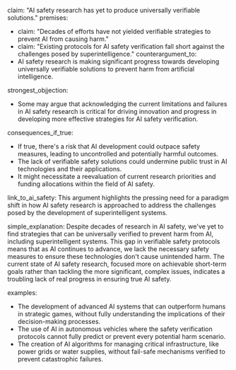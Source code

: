 claim: "AI safety research has yet to produce universally verifiable solutions."
premises:
  - claim: "Decades of efforts have not yielded verifiable strategies to prevent AI from causing harm."
  - claim: "Existing protocols for AI safety verification fall short against the challenges posed by superintelligence."
counterargument_to:
  - AI safety research is making significant progress towards developing universally verifiable solutions to prevent harm from artificial intelligence.

strongest_objjection:
  - Some may argue that acknowledging the current limitations and failures in AI safety research is critical for driving innovation and progress in developing more effective strategies for AI safety verification.

consequences_if_true:
  - If true, there's a risk that AI development could outpace safety measures, leading to uncontrolled and potentially harmful outcomes.
  - The lack of verifiable safety solutions could undermine public trust in AI technologies and their applications.
  - It might necessitate a reevaluation of current research priorities and funding allocations within the field of AI safety.

link_to_ai_safety: This argument highlights the pressing need for a paradigm shift in how AI safety research is approached to address the challenges posed by the development of superintelligent systems.

simple_explanation: Despite decades of research in AI safety, we've yet to find strategies that can be universally verified to prevent harm from AI, including superintelligent systems. This gap in verifiable safety protocols means that as AI continues to advance, we lack the necessary safety measures to ensure these technologies don't cause unintended harm. The current state of AI safety research, focused more on achievable short-term goals rather than tackling the more significant, complex issues, indicates a troubling lack of real progress in ensuring true AI safety.

examples:
  - The development of advanced AI systems that can outperform humans in strategic games, without fully understanding the implications of their decision-making processes.
  - The use of AI in autonomous vehicles where the safety verification protocols cannot fully predict or prevent every potential harm scenario.
  - The creation of AI algorithms for managing critical infrastructure, like power grids or water supplies, without fail-safe mechanisms verified to prevent catastrophic failures.